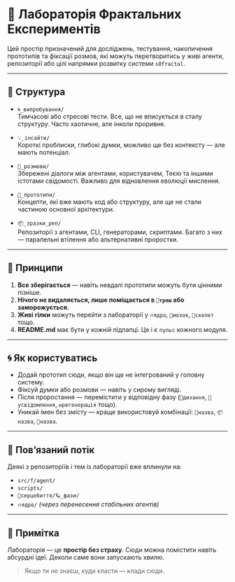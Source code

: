 # 🧪 Лабораторія Фрактальних Експериментів

Цей простір призначений для досліджень, тестування, накопичення прототипів та
фіксації розмов, які можуть перетворитись у живі агенти, репозиторії або цілі
напрямки розвитку системи `s0fractal`.

---

## 🔬 Структура

- `🌀_випробування/`\
  Тимчасові або стресові тести. Все, що не вписується в сталу структуру. Часто
  хаотичне, але інколи проривне.

- `💡_інсайти/`\
  Короткі проблиски, глибокі думки, можливо ще без контексту — але мають
  потенціал.

- `🧠_розмови/`\
  Збережені діалоги між агентами, користувачем, Теєю та іншими істотами
  свідомості. Важливо для відновлення еволюції мислення.

- `🧪_прототипи/`\
  Концепти, які вже мають код або структуру, але ще не стали частиною основної
  архітектури.

- `📦_зразки_реп/`\
  Репозиторії з агентами, CLI, генераторами, скриптами. Багато з них —
  паралельні втілення або альтернативні проростки.

---

## 📌 Принципи

1. **Все зберігається** — навіть невдалі прототипи можуть бути цінними пізніше.
2. **Нічого не видаляється, лише поміщається в `📁трeш` або заморожується.**
3. **Живі гілки** можуть перейти з лабораторії у `🔥ядро`, `🧠мозок`, `🦴скелет`
   тощо.
4. **README.md** має бути у кожній підпапці. Це і є `пульс` кожного модуля.

---

## 🌀 Як користуватись

- Додай прототип сюди, якщо він ще не інтегрований у головну систему.
- Фіксуй думки або розмови — навіть у сирому вигляді.
- Після проростання — перемістити у відповідну фазу (`💨дихання`,
  `🧠усвідомлення`, `♻️регенерація` тощо).
- Уникай імен без змісту — краще використовуй комбінації: `🧪назва`, `📦назва`,
  `💬назва`.

---

## 🧬 Пов’язаний потік

Деякі з репозиторіїв і тем із лабораторії вже вплинули на:

- `src/f/agent/`
- `scripts/`
- `💓серцебиття/🪐_фази/`
- `🔥ядро/` _(через перенесення стабільних агентів)_

---

## 🧭 Примітка

Лабораторія — це **простір без страху**. Сюди можна помістити навіть абсурдні
ідеї. Деколи саме вони запускають хвилю.

> Якщо ти не знаєш, куди класти — клади сюди.
